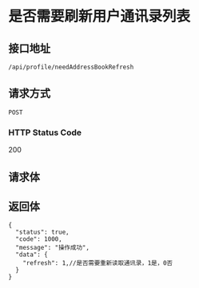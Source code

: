 # 是否需要刷新用户通讯录列表

## 接口地址

`/api/profile/needAddressBookRefresh`

## 请求方式

`POST`

### HTTP Status Code

200

## 请求体


## 返回体

```json5
{
  "status": true,
  "code": 1000,
  "message": "操作成功",
  "data": {
    "refresh": 1,//是否需要重新读取通讯录，1是，0否
  }
}
``` 

